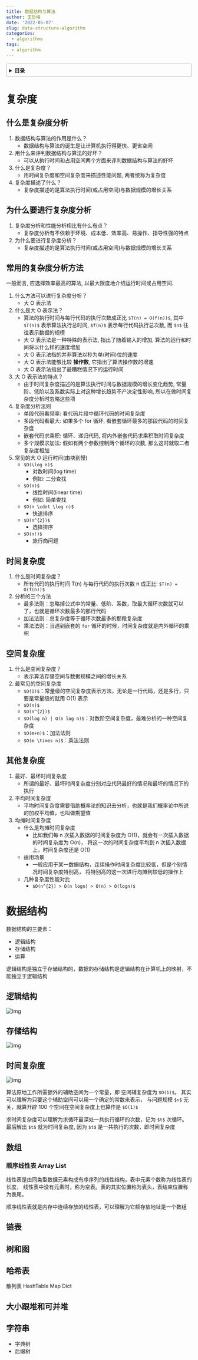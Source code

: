 ```yaml
---
title: 数据结构与算法
author: 王哲峰
date: '2022-05-07'
slug: data-structure-algorithm
categories:
  - algorithms
tags:
  - algorithm
---
```


<style>
details {
    border: 1px solid #aaa;
    border-radius: 4px;
    padding: .5em .5em 0;
}
summary {
    font-weight: bold;
    margin: -.5em -.5em 0;
    padding: .5em;
}
details[open] {
    padding: .5em;
}
details[open] summary {
    border-bottom: 1px solid #aaa;
    margin-bottom: .5em;
}
img {
    pointer-events: none;
}
</style>

<details><summary>目录</summary><p>

- [复杂度](#复杂度)
  - [什么是复杂度分析](#什么是复杂度分析)
  - [为什么要进行复杂度分析](#为什么要进行复杂度分析)
  - [常用的复杂度分析方法](#常用的复杂度分析方法)
  - [时间复杂度](#时间复杂度)
  - [空间复杂度](#空间复杂度)
  - [其他复杂度](#其他复杂度)
- [数据结构](#数据结构)
  - [逻辑结构](#逻辑结构)
  - [存储结构](#存储结构)
  - [时间复杂度](#时间复杂度-1)
  - [数组](#数组)
    - [顺序线性表 Array List](#顺序线性表-array-list)
  - [链表](#链表)
  - [树和图](#树和图)
  - [哈希表](#哈希表)
  - [大小跟堆和可并堆](#大小跟堆和可并堆)
  - [字符串](#字符串)
</p></details><p></p>

# 复杂度

## 什么是复杂度分析

1. 数据结构与算法的作用是什么？
   - 数据结构与算法的诞生是让计算机执行得更快、更省空间
2. 用什么来评判数据结构与算法的好坏？
   - 可以从执行时间和占用空间两个方面来评判数据结构与算法的好坏
3. 什么是复杂度？
   - 用时间复杂度和空间复杂度来描述性能问题, 两者统称为复杂度
4. 复杂度描述了什么？
   - 复杂度描述的是算法执行时间(或占用空间)与数据规模的增长关系

## 为什么要进行复杂度分析

1. 复杂度分析和性能分析相比有什么有点？
   - 复杂度分析有不依赖于环境、成本低、效率高、易操作、指导性强的特点
2. 为什么要进行复杂度分析？
   - 复杂度描述的是算法执行时间(或占用空间)与数据规模的增长关系

## 常用的复杂度分析方法

一般而言, 应选择效率最高的算法, 以最大限度地介绍运行时间或占用空间. 

1. 什么方法可以进行复杂度分析？
    - 大 O 表示法
2. 什么是大 O 表示法？
    - 算法的执行时间与每行代码的执行次数成正比 `$T(n) = O(f(n))$`,
     其中 `$T(n)$` 表示算法执行总时间,  `$f(n)$` 表示每行代码执行总次数, 
     而 `$n$` 往往表示数据的规模
    - 大 O 表示法是一种特殊的表示法, 指出了随着输入的增加, 算法的运行和时间将以什么样的速度增加
    - 大 O 表示法指的并非算法以秒为单(时间)位的速度 
    - 大 O 表示法能够比较 **操作数**, 它指出了算法操作数的增速
    - 大 O 表示法指出了最糟糕情况下的运行时间
3. 大 O 表示法的特点？
    - 由于时间复杂度描述的是算法执行时间与数据规模的增长变化趋势, 
      常量阶、低阶以及系数实际上对这种增长趋势不产决定性影响, 
      所以在做时间复杂度分析时忽略这些项
4. 复杂度分析法则
    - 单段代码看频率: 看代码片段中循环代码的时间复杂度
    - 多段代码看最大: 如果多个 for 循环, 看嵌套循环最多的那段代码的时间复杂度
    - 嵌套代码求乘积: 循环、递归代码, 将内外嵌套代码求乘积取时间复杂度
    - 多个规模求加法: 假如有两个参数控制两个循环的次数, 那么这时就取二者复杂度相加
5. 常见的大 O 运行时间(由块到慢)
    - `$O(\log n)$` 
        - 对数时间(log time)
        - 例如: 二分查找
    - `$O(n)$` 
        - 线性时间(linear time)
        - 例如: 简单查找
    - `$O(n \cdot \log n)$`
        - 快速排序
    - `$O(n^{2})$` 
        - 选择排序
    - `$O(n!)$` 
        - 旅行商问题

## 时间复杂度

1. 什么是时间复杂度？
    - 所有代码的执行时间 T(n) 与每行代码的执行次数 n 成正比: `$T(n) = O(f(n))$`
2. 分析的三个方法
    - 最多法则：忽略掉公式中的常量、低阶、系数，取最大循环次数就可以了，也就是循环次数最多的那行代码
    - 加法法则：总复杂度等于循环次数最多的那段复杂度
    - 乘法法则：当遇到嵌套的 `for` 循环的时候，时间复杂度就是内外循环的乘积

## 空间复杂度

1. 什么是空间复杂度？
    - 表示算法存储空间与数据规模之间的增长关系
2. 最常见的空间复杂度
    - `$O(1)$`：常量级的空间复杂度表示方法，无论是一行代码，还是多行，只要是常量级的就用 O(1) 表示
    - `$O(n)$`
    - `$O(n^{2})$`
    - `$O(log n) | O(n log n)$`：对数阶空间复杂度，最难分析的一种空间复杂度
    - `$O(m+n)$`：加法法则
    - `$O(m \times n)$`：乘法法则

## 其他复杂度

1. 最好、最坏时间复杂度
    - 所谓的最好、最坏时间复杂度分别对应代码最好的情况和最坏的情况下的执行
2. 平均时间复杂度
    - 平均时间复杂度需要借助概率论的知识去分析，也就是我们概率论中所说的加权平均值，也叫做期望值
3. 均摊时间复杂度
    - 什么是均摊时间复杂度
        - 比如我们每 n 次插入数据的时间复杂度为 O(1)，就会有一次插入数据的时间复杂度为 O(n)，
          将这一次的时间复杂度平均到 n 次插入数据上，时间复杂度还是 O(1)
    - 适用场景
        - 一般应用于某一数据结构，连续操作时间复杂度比较低，但是个别情况时间复杂度特别高，
          将特别高的这一次进行均摊到较低的操作上
    - 几种复杂度性能对比
        - `$O(n^{2}) > O(n logn) > O(n) > O(logn)$`

# 数据结构

数据结构的三要素：

* 逻辑结构
* 存储结构
* 运算

逻辑结构是独立于存储结构的，数据的存储结构是逻辑结构在计算机上的映射，不能独立于逻辑结构

## 逻辑结构

![img](images/logistic.png)

## 存储结构

![img](images/store.png)

## 时间复杂度

![img](images/time.jpg)

算法原地工作所需额外的辅助空间为一个常量，即 空间辅复杂度为 `$O(1)$`。
其实可以理解为只要这个辅助空间可以用一个确定的常数来表示，
与问题规模 `$n$` 无关，就算开辟 100 个空间在空间复杂度上也算作是 `$O(1)$`

求时间复杂度可以理解为求循环最深处一共执行循环的次数，记为 `$t$` 次循环。
最后解出 `$t$` 就为时间复杂度, 因为 `$t$` 是一共执行的次数，即时间复杂度

## 数组

### 顺序线性表 Array List

线性表是由同类型数据元素构成有序序列的线性结构，表中元素个数称为线性表的长度，
线性表中没有元素时，称为空表。表的其实位置称为表头，表结束位置称为表尾。

顺序线性表就是内存中连续存放的线性表，可以理解为它额存放地址是一个数组

## 链表


## 树和图


## 哈希表

散列表
HashTable Map  Dict


## 大小跟堆和可并堆


## 字符串

* 字典树
* 后缀树

